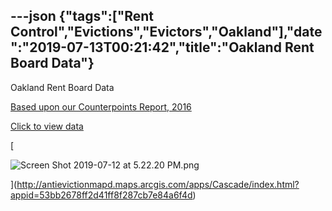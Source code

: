 ---json
{"tags":["Rent Control","Evictions","Evictors","Oakland"],"date":"2019-07-13T00:21:42","title":"Oakland Rent Board Data"}
---

Oakland Rent Board Data

[Based upon our Counterpoints Report, 2016](http://antievictionmapd.maps.arcgis.com/apps/Cascade/index.html?appid=53bb2678ff2d41ff8f287cb7e84a6f4d)

[Click to view data](http://antievictionmapd.maps.arcgis.com/apps/Cascade/index.html?appid=53bb2678ff2d41ff8f287cb7e84a6f4d)

[

![Screen Shot 2019-07-12 at 5.22.20 PM.png](https://images.squarespace-cdn.com/content/v1/52b7d7a6e4b0b3e376ac8ea2/1562977365440-D2SPHLVRIRMM4JJCIUVX/ke17ZwdGBToddI8pDm48kChXeOQDIpmZT68w4L6YhFwUqsxRUqqbr1mOJYKfIPR7LoDQ9mXPOjoJoqy81S2I8N_N4V1vUb5AoIIIbLZhVYxCRW4BPu10St3TBAUQYVKcRbre8Te_sCvSH2MCn_EhvVEjC_03ov9XAXQcfxfaD7PeqiL2NcqkZWHJjWgHUH_4/Screen+Shot+2019-07-12+at+5.22.20+PM.png)

](http://antievictionmapd.maps.arcgis.com/apps/Cascade/index.html?appid=53bb2678ff2d41ff8f287cb7e84a6f4d)